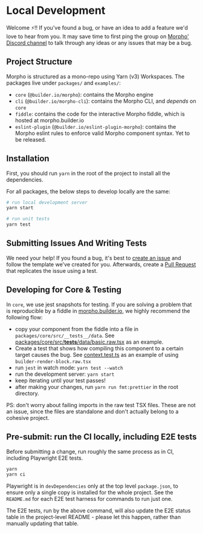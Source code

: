 # Local Development

Welcome ⚡️!! If you've found a bug, or have an idea to add a feature we'd love to hear from you. It may save time to first ping the group on [Morpho' Discord channel](https://discord.com/channels/842438759945601056/935218469799071835) to talk through any ideas or any issues that may be a bug.

## Project Structure

Morpho is structured as a mono-repo using Yarn (v3) Workspaces. The packages
live under `packages/` and `examples/`:

- `core` (`@builder.io/morpho`): contains the Morpho engine
- `cli` (`@builder.io/morpho-cli`): contains the Morpho CLI, and _depends_ on `core`
- `fiddle`: contains the code for the interactive Morpho fiddle, which is hosted at morpho.builder.io
- `eslint-plugin` (`@builder.io/eslint-plugin-morpho`): contains the Morpho eslint rules to enforce valid Morpho component syntax. Yet to be released.

## Installation

First, you should run `yarn` in the root of the project to install all the dependencies.

For all packages, the below steps to develop locally are the same:

```bash
# run local development server
yarn start

# run unit tests
yarn test
```

## Submitting Issues And Writing Tests

We need your help! If you found a bug, it's best to [create an issue](https://github.com/BuilderIO/morpho/issues/new/choose) and follow the template we've created for you. Afterwards, create a [Pull Request](https://docs.github.com/en/pull-requests/collaborating-with-pull-requests/proposing-changes-to-your-work-with-pull-requests/creating-a-pull-request) that replicates the issue using a test.

## Developing for Core & Testing

In `core`, we use jest snapshots for testing. If you are solving a problem that is reproducible by a fiddle in [morpho.builder.io](https://morpho.builder.io), we highly recommend the following flow:

- copy your component from the fiddle into a file in `packages/core/src/__tests__/data`. See [packages/core/src/**tests**/data/basic.raw.tsx](/packages/core/src/__tests__/data/basic.raw.tsx) as an example.
- Create a test that shows how compiling this component to a certain target causes the bug. See [context.test.ts](/packages/core/src/__tests__/context.test.ts) as an example of using `builder-render-block.raw.tsx`
- run `jest` in watch mode: `yarn test --watch`
- run the development server: `yarn start`
- keep iterating until your test passes!
- after making your changes, run `yarn run fmt:prettier` in the root directory.

PS: don't worry about failing imports in the raw test TSX files. These are not an issue, since the files are standalone and don't actually belong to a cohesive project.

## Pre-submit: run the CI locally, including E2E tests

Before submitting a change, run roughly the same process as in CI, including
Playwright E2E tests.

```bash
yarn
yarn ci
```

Playwright is in `devDependencies` only at the top level `package.json`, to
ensure only a single copy is installed for the whole project. See the
`README.md` for each E2E test harness for commands to run just one.

The E2E tests, run by the above command, will also update the E2E status table
in the project-level README - please let this happen, rather than manually
updating that table.
